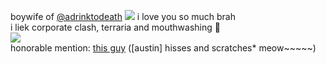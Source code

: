 boywife of [@adrinktodeath](https://github.com/adrinktodeath) ![](https://files.catbox.moe/l8vqcd.gif) i love you so much brah </br>
i liek corporate clash, terraria and mouthwashing 🍏 </br>
![](https://files.catbox.moe/l0e8qe.webp) </br>
honorable mention: [this guy](https://github.com/machinegain) ([austin] hisses and scratches* meow~~~~~)
